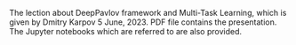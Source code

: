 The lection about DeepPavlov framework and Multi-Task Learning, which is given by Dmitry Karpov 5 June, 2023.
PDF file contains the presentation. The Jupyter notebooks which are referred to are also provided.
